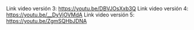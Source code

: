 Link video versión 3: https://youtu.be/DBVJOsXxb3Q
Link video versión 4: https://youtu.be/__DyVjOVMdA
Link video versión 5: https://youtu.be/ZgmSQHbJDNA
